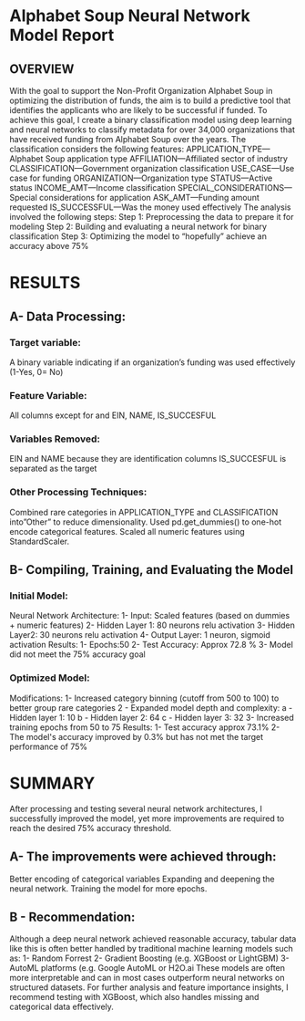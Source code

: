 # Alphabet Soup Neural Network Model Report

## OVERVIEW
With the goal to support the Non-Profit Organization Alphabet Soup in optimizing the distribution of funds, the aim is to build a predictive tool that identifies the applicants who are likely to be successful if funded. 
To achieve this goal, I create a binary classification model using deep learning and neural networks to classify metadata for over 34,000 organizations that have received funding from Alphabet Soup over the years. The classification considers the following features:
APPLICATION_TYPE—Alphabet Soup application type
AFFILIATION—Affiliated sector of industry
CLASSIFICATION—Government organization classification
USE_CASE—Use case for funding
ORGANIZATION—Organization type
STATUS—Active status
INCOME_AMT—Income classification
SPECIAL_CONSIDERATIONS—Special considerations for application
ASK_AMT—Funding amount requested
IS_SUCCESSFUL—Was the money used effectively
The analysis involved the following steps:
Step 1: Preprocessing the data to prepare it for modeling
Step 2: Building and evaluating a neural network for binary classification
Step 3: Optimizing the model to “hopefully” achieve an accuracy above 75%


# RESULTS

## A- Data Processing:
### Target variable: 
A binary variable indicating if an organization’s funding was used effectively (1-Yes, 0= No)
### Feature Variable: 
All columns except for and EIN, NAME, IS_SUCCESFUL
### Variables Removed: 
EIN and NAME because they are identification columns
IS_SUCCESFUL is separated as the target 
### Other Processing Techniques:
Combined rare categories in APPLICATION_TYPE and CLASSIFICATION into”Other” to reduce dimensionality. 
Used pd.get_dummies() to one-hot encode categorical features.
Scaled all numeric features using StandardScaler.
## B- Compiling, Training, and Evaluating the Model
### Initial Model:
Neural Network Architecture:
1- Input: Scaled features (based on dummies + numeric features)
2- Hidden Layer 1: 80 neurons relu activation
3- Hidden Layer2: 30 neurons relu activation
4- Output Layer: 1 neuron, sigmoid activation
Results:
	1- Epochs:50
	2- Test Accuracy: Approx 72.8 %
	3- Model did not meet the 75% accuracy goal
### Optimized Model:
Modifications:
	1-  Increased category binning (cutoff from 500 to 100) to better group rare categories
	2 - Expanded model depth and complexity:
		a - Hidden layer 1: 10
		b - Hidden layer 2: 64
		c - Hidden layer 3: 32
	3- Increased training epochs from 50 to 75
Results:
	1- Test accuracy approx 73.1%
	2- The model's accuracy improved by 0.3% but has not met the target performance of 75%

# SUMMARY
After processing and testing several neural network architectures, I successfully improved the model, yet more improvements are required to reach the desired 75% accuracy threshold.
## A- The improvements were achieved through:
Better encoding of categorical variables
Expanding and deepening the neural network.
Training the model for more epochs.
## B - Recommendation:
Although a deep neural network achieved reasonable accuracy, tabular data like this is often better handled by traditional machine learning models such as:
	1- Random Forrest
	2- Gradient Boosting (e.g. XGBoost or LightGBM)
	3- AutoML platforms (e.g. Google AutoML or H2O.ai
These models are often more interpretable and can in most cases outperform neural networks on structured datasets. For further analysis and feature importance insights, I recommend testing with XGBoost, which also handles missing and categorical data effectively. 
